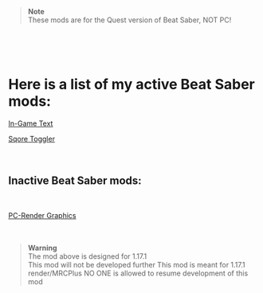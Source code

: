 >**Note**  
>These mods are for the Quest version of Beat Saber, NOT PC!

<br/>
<br/>
<br/>

# Here is a list of my active Beat Saber mods:
[In-Game Text](https://github.com/CGray1234/InGameText)

[Sqore Toggler](https://github.com/CGray1234/SqoreToggler)
<br/>
<br/>
<br/>
## Inactive Beat Saber mods:  
<br/>

[PC-Render Graphics](https://github.com/CGray1234/Quest-PC-Render-Graphics)
<br/>
<br/>
<br/>

>**Warning**  
>The mod above is designed for 1.17.1  
>This mod will not be developed further
>This mod is meant for 1.17.1 render/MRCPlus
>NO ONE is allowed to resume development of this mod